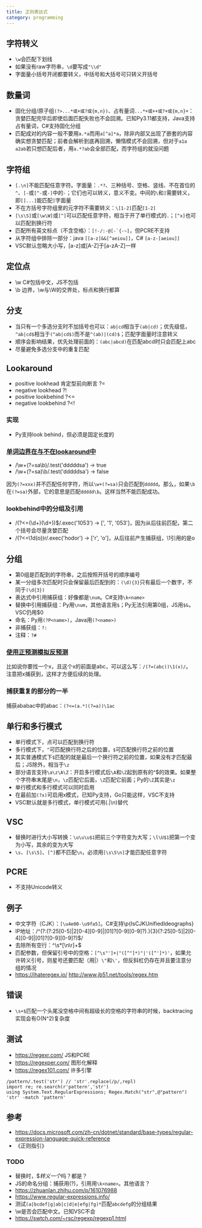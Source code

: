 ```yaml
---
title: 正则表达式
category: programming
---
```


## 字符转义

* `\w`会匹配下划线
* 如果没有raw字符串，`\d`要写成`"\\d"`
* 字面量小括号开闭都要转义，中括号和大括号可只转义开括号

## 数量词

* 固化分组/原子组`(?>...*或+或?或{m,n})`、占有量词`...*+或++或?+或{m,n}+`：贪婪匹配完毕后即使后面匹配失败也不会回溯。已知Py3.11都支持，Java支持占有量词，C#支持固化分组
* 匹配成对的内容一般不要用`a.*a`而用`a[^a]*a`，除非内部又出现了嵌套的内容确实想贪婪匹配；前者会解析到底再回溯，懒惰模式不会回溯，但对于`a1a a2ab`若只想匹配后者，用`a.*?ab`会全部匹配，而字符组的就没问题

## 字符组

* `[.\n]`不能匹配任意字符。字面量：`.*?`、三种括号、空格、竖线、不在首位的`^`、`[-`或`[^-`或`-]`中的`-`；它们也可以转义，意义不变。中间的`\`和`]`需要转义，即`[]...]`能匹配`]`字面量
* 不在方括号字符组里的元字符不需要转义：`\[1-2]`匹配`[1-2]`
* `[\s\S]`或`[\w\W]`或`[^]`可以匹配任意字符，相当于开了单行模式的`.`；`[^x]`也可以匹配到换行符
* 匹配所有英文标点（不含空格）：``[!-/:-@[-`{-~]``，但PCRE不支持
* 从字符组中排除一部分：java `[[a-z]&&[^aeiou]]`，C# `[a-z-[aeiou]]`
* VSC默认忽略大小写，[a-z]或[A-Z]于[a-zA-Z]一样

## 定位点

* \w C#包括中文，JS不包括
* \b 边界，\w与\W的交界处，标点和换行都算

## 分支

* 当只有一个多选分支时不加括号也可以：`ab|cd`相当于`(ab|cd)`；优先级低，`^ab|cd$`相当于`(^ab|cd$)`而不是`^(ab)|(cd)$`；匹配字面量时注意转义
* 顺序会影响结果，优先处理前面的：`(abc|abcd)`在匹配abcd时只会匹配上abc
* 尽量避免多选分支中的重复匹配

## Lookaround

* positive lookhead 肯定型前向断言 ?=
* negative lookhead ?!
* positive lookbehind ?<=
* negative lookbehind ?<!

### 实现

* Py支持look behind，但必须是固定长度的

### [单词边界在与不在lookaround中](https://www.zhihu.com/question/53734029)

* /\w+(?=sa\b)/.test('dddddsa') -> true
* /\w+(?=sa)\b/.test('dddddsa') -> false

因为`(?=xxx)`并不匹配任何字符，所以`\w+(?=sa)`只会匹配到`ddddd`。那么，如果`\b`在`(?=sa)`外部，它的意思是匹配`ddddd\b`。这样当然不能匹配成功。

### lookbehind中的分组及引用

* /(?<=(\d+)(\d+))$/.exec('1053') -> [', '1', '053']，因为从后往前匹配，第二个括号会尽量贪婪匹配
* /(?<=\1d(o))r/.exec('hodor') -> ['r', 'o']，从后往前产生捕获组，\1引用的是o

## 分组

* 第0组是匹配到的字符串，之后按照开括号的顺序编号
* 某一分组多次匹配时只会保留最后匹配到的：`(\d){3}`只有最后一个数字，不同于`(\d{3})`
* 表达式中引用捕获组：好像都是`\num`。C#支持`\k<name>`
* 替换中引用捕获组：Py用`\num`，其他语言用`$`；Py无法引用第0组，JS用`$&`，VSC仍用$0
* 命名：Py用`(?P<name>)`，Java用`(?<name>)`
* 非捕获组：`?:`
* 注释：`?#`

### [使用正预测模拟反预测](https://www.zhihu.com/question/20154937/answer/189265675)

比如说你要找一个x，且这个x的前面是abc，可以这么写：`/(?=(abc))\1(x)/`。注意把x捕获到，这样才方便后续的处理。

### 捕获重复的部分的一半

捕获ababac中的abac：`(?<=(a.*)(?=a))\1ac`

## 单行和多行模式

* 单行模式下，点可以匹配到换行符
* 多行模式下，`^`可匹配换行符之后的位置，`$`可匹配换行符之前的位置
* 其实普通模式下`$`匹配的就是最后一个换行符之前的位置，如果没有才匹配最后；JS除外，相当于`\z`
* 部分语言支持`\a\z\A\Z`：开启多行模式后`\A`和`\Z`起到原有的^$的效果。如果整个字符串末尾是`\n`，`\z`匹配它后面，`\Z`匹配它前面；Py的`\Z`其实是`\z`
* 单行模式和多行模式可以同时启用
* 在最前加`(?x)`可启用x模式，已知Py支持，Go只能这样，VSC不支持
* VSC默认就是多行模式，单行模式可用(.|\n)替代

## VSC

* 替换时进行大小写转换：`\u\u\u$1`把前三个字符变为大写；`\l\U$1`把第一个变为小写，其余的变为大写
* `\s`、`[\s\S]`、`[^]`都不匹配`\n`，必须用`[\s\S\n]`才能匹配任意字符

## PCRE

* 不支持Unicode转义

## 例子

* 中文字符（CJK）：`[\u4e00-\u9fa5]`。C#支持\p{IsCJKUnifiedIdeographs}
* IP地址：/^(?:(?:25[0-5]|2[0-4][0-9]|[01]?[0-9][0-9]?)\.){3}(?:25[0-5]|2[0-4][0-9]|[01]?[0-9][0-9]?)$/
* 去除所有空行：^\s*[\n\r]+$
* 匹配参数，但保留引号中的空格：`[^\s"']+|"([^"]*)"|'([^']*)'`​，如果允许转义引号，则星号还要匹配（用|）`\"`和`\'`，但反斜杠仍存在并且要注意分组的情况
* https://ihateregex.io/ http://www.jb51.net/tools/regex.htm

## 错误

* `\s+$`匹配一个头尾没空格中间有超级长的空格的字符串的时候，backtracing实现会有O(N^2)复杂度

## 测试

* https://regexr.com/ JS和PCRE
* https://regexper.com/ 图形化解释
* https://regex101.com/ 许多引擎

```
/pattern/.test('str') // 'str'.replace(/p/,repl)
import re; re.search(r'pattern','str')
using System.Text.RegularExpressions; Regex.Match("str",@"pattern")
'str' -match 'pattern'
```

## 参考

* https://docs.microsoft.com/zh-cn/dotnet/standard/base-types/regular-expression-language-quick-reference
* 《正则指引》

### TODO

* 替换时，$$转义一个$吗？都是？
* JS的命名分组：捕获用(?<name>)，引用用`\k<name>`。其他语言？
* https://zhuanlan.zhihu.com/p/161076988
* https://www.regular-expressions.info/
* 测试`(a|bcdef|g|ab|c|d|e|efg|fg)*`匹配`abcdefg`的分组结果
* \w是否会匹配中文。已知VSC不会
* https://swtch.com/~rsc/regexp/regexp1.html
